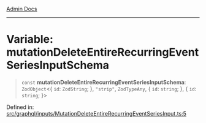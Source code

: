 [Admin Docs](/)

***

# Variable: mutationDeleteEntireRecurringEventSeriesInputSchema

> `const` **mutationDeleteEntireRecurringEventSeriesInputSchema**: `ZodObject`\<\{ `id`: `ZodString`; \}, `"strip"`, `ZodTypeAny`, \{ `id`: `string`; \}, \{ `id`: `string`; \}\>

Defined in: [src/graphql/inputs/MutationDeleteEntireRecurringEventSeriesInput.ts:5](https://github.com/Sourya07/talawa-api/blob/583d62db9438de398bb9012a4a2617e2cb268b08/src/graphql/inputs/MutationDeleteEntireRecurringEventSeriesInput.ts#L5)
